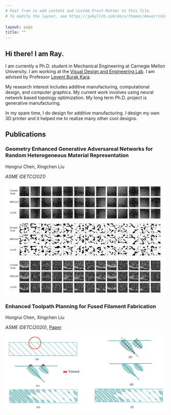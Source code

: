 ```yaml
---
# Feel free to add content and custom Front Matter to this file.
# To modify the layout, see https://jekyllrb.com/docs/themes/#overriding-theme-defaults

layout: page
title: ""
---
```



## Hi there! I am Ray.

I am currently a Ph.D. student in Mechanical Engineering at Carnegie Mellon University. I am working at the [Visual Design and Engineering Lab](http://vdel.me.cmu.edu/). I am advised by Professor [Levent Burak Kara](https://www.meche.engineering.cmu.edu/directory/bios/kara-burak.html). 

My research interest includes additive manufacturing, computational design, and computer graphics. My current work involves using neural network based topology optimization. My long term Ph.D. project is generative manufacturing. 

In my spare time, I do design for additive manufacturing. I design my own 3D printer and it helped me to realize many other cool designs. 


## Publications

### Geometry Enhanced Generative Adversareal Networks for Random Heterogeneous Material Representation

Hongrui Chen, Xingchen Liu

*ASME IDETC(2021)*

![image](/assets/micro_examples.svg)

### Enhanced Toolpath Planning for Fused Filament Fabrication

Hongrui Chen, Xingchen Liu

*ASME IDETC(2020)*, [Paper](https://asmedigitalcollection.asme.org/IDETC-CIE/proceedings-abstract/IDETC-CIE2020/84003/V11AT11A034/1090229)
 
![image](/assets/Fermat_Procedure.PNG)

<p><script src="/assets/gcode_viewer.js" type="module"></script><div id="gcode"></div></p>